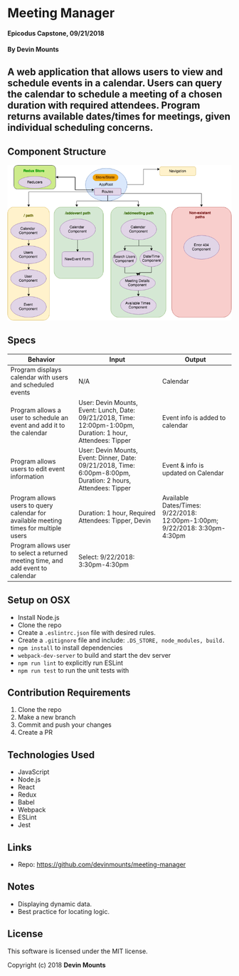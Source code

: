 # Meeting Manager

#### Epicodus Capstone, 09/21/2018

#### By Devin Mounts

## A web application that allows users to view and schedule events in a calendar. Users can query the calendar to schedule a meeting of a chosen duration with required attendees. Program returns available dates/times for meetings, given individual scheduling concerns.


## Component Structure
![Component Structure](./src/public/component-tree.png)

## Specs

| Behavior | Input | Output |
|----------|-------|--------|
| Program displays calendar with users and scheduled events | N/A| Calendar |
| Program allows a user to schedule an event and add it to the calendar | User: Devin Mounts, Event: Lunch, Date: 09/21/2018, Time: 12:00pm-1:00pm, Duration: 1 hour, Attendees: Tipper | Event info is added to calendar |
| Program allows users to edit event information | User: Devin Mounts, Event: Dinner, Date: 09/21/2018, Time: 6:00pm-8:00pm, Duration: 2 hours, Attendees: Tipper  | Event & info is updated on Calendar |
| Program allows users to query calendar for available meeting times for multiple users | Duration: 1 hour, Required Attendees: Tipper, Devin | Available Dates/Times: 9/22/2018: 12:00pm-1:00pm; 9/22/2018: 3:30pm-4:30pm |
| Program allows user to select a returned meeting time, and add event to calendar | Select: 9/22/2018: 3:30pm-4:30pm|


## Setup on OSX

* Install Node.js
* Clone the repo
* Create a `.eslintrc.json` file with desired rules.
* Create a `.gitignore` file and include: `.DS_STORE, node_modules, build.`
* `npm install` to install dependencies
* `webpack-dev-server` to build and start the dev server
* `npm run lint` to explicitly run ESLint
* `npm run test` to run the unit tests with

## Contribution Requirements

1. Clone the repo
1. Make a new branch
1. Commit and push your changes
1. Create a PR

## Technologies Used

* JavaScript
* Node.js
* React
* Redux
* Babel
* Webpack
* ESLint
* Jest

## Links

* Repo: https://github.com/devinmounts/meeting-manager

## Notes

* Displaying dynamic data.
* Best practice for locating logic.

## License

This software is licensed under the MIT license.

Copyright (c) 2018 **Devin Mounts**
